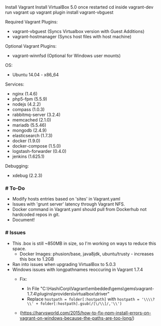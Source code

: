 
Install Vagrant 
Install VirtualBox 5.0 
once restarted
cd inside vagrant-dev
run vagrant up
vagrant plugin install vagrant-vbguest


Required Vagrant Plugins: 

* vagrant-vbguest (Syncs Virtualbox version with Guest Additions)
* vagrant-hostmanager (Syncs host files with host machine)

Optional Vagrant Plugins: 

* vagrant-winnfsd (Optional for Windows user mounts)

OS:

* Ubuntu 14.04 - x86_64

Services:

* nginx (1.4.6)
* php5-fpm (5.5.9)
* nodejs (4.2.2)
* compass (1.0.3)
* rabbitmq-server (3.2.4)
* memcached (2.1.0)
* mariadb (5.5.46)
* mongodb (2.4.9)
* elasticsearch (1.7.3)
* docker (1.9.0)
* docker-compose (1.5.0)
* logstash-forwarder (0.4.0)
* jenkins (1.625.1)


Debugging:

* xdebug (2.2.3)



### # To-Do
* Modify hosts entries based on 'sites' in Vagrant.yaml
* Issues with 'grunt server' latency through Vagrant NFS.
* Docker command in Vagrant.yaml should pull from Dockerhub not hardcoded repos in git.
* Document!

### # Issues
* This .box is still ~850MB in size, so I'm working on ways to reduce this space.
    * Docker Images: phusion/base, java8jdk, ubuntu/trusty - increases this box to 1.2GB
* Ran into issues when upgrading VirtualBox to 5.0.3
* Windows issues with longpathnames reoccuring in Vagrant 1.7.4 
	* Fix: 
		* In File "C:\HashiCorp\Vagrant\embedded\gems\gems\vagrant-1.7.4\plugins\providers\virtualbox\driver"
		* Replace ```hostpath = folder[:hostpath]```
with
```hostpath = '\\\\?\\' + folder[:hostpath].gsub(/[\/\\]/,'\\')```
			
	* (https://harvsworld.com/2015/how-to-fix-npm-install-errors-on-vagrant-on-windows-because-the-paths-are-too-long/)
